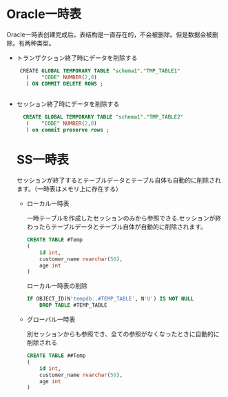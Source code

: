 # Oracle一時表

Oracle一時表创建完成后，表结构是一直存在的，不会被删除。但是数据会被删除。有两种类型。

- トランザクション終了時にデータを削除する

  ```sql
   CREATE GLOBAL TEMPORARY TABLE "schema1"."TMP_TABLE1"						
     (    "CODE" NUMBER(2,0)						
     ) ON COMMIT DELETE ROWS ;						
  						
  
  ```

  

- セッション終了時にデータを削除する

  ```sql
    CREATE GLOBAL TEMPORARY TABLE "schema1"."TMP_TABLE2"						
     (    "CODE" NUMBER(2,0)						
     ) on commit preserve rows ;						
  
  ```

  # SS一時表

  セッションが終了するとテーブルデータとテーブル自体も自動的に削除されます。（一時表はメモリ上に存在する）

  - ローカル一時表

    一時テーブルを作成したセッションのみから参照できる.セッションが終わったらテーブルデータとテーブル自体が自動的に削除されます。

    ```sql
    CREATE TABLE #Temp	
    (	
        id int,	
        customer_name nvarchar(50),	
        age int	
    )	
    ```

    ローカル一時表の削除

    ```SQL
    IF OBJECT_ID(N'tempdb..#TEMP_TABLE', N'U') IS NOT NULL				
        DROP TABLE #TEMP_TABLE				
    ```

    

  - グローバル一時表

    別セッションからも参照でき、全ての参照がなくなったときに自動的に削除される

    ```sql
    CREATE TABLE ##Temp		
    (		
        id int,		
        customer_name nvarchar(50),		
        age int		
    )		
    ```

    

